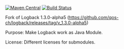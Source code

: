[![Maven Central](https://img.shields.io/maven-central/v/com.github.gv2011.logback/logback-parent.svg)](https://repo1.maven.org/maven2/com/github/gv2011/logback/)
[![Build Status](https://app.travis-ci.com/gv2011/logback.svg?branch=master)](https://app.travis-ci.com/gv2011/logback)

Fork of Logback 1.3.0-alpha5 (https://github.com/qos-ch/logback/releases/tag/v_1.3.0-alpha5)

Purpose: Make Logback work as Java Module.

License: Different licenses for submodules.
